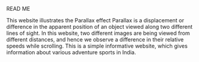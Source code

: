 READ ME

This website illustrates the Parallax effect
Parallax is a displacement or difference in the apparent position of an object viewed along two different lines of sight.
In this website, two different images are being viewed from different distances, and hence we observe a difference in their relative speeds while scrolling.
This is a simple informative website, which gives information about various adventure sports in India. 
